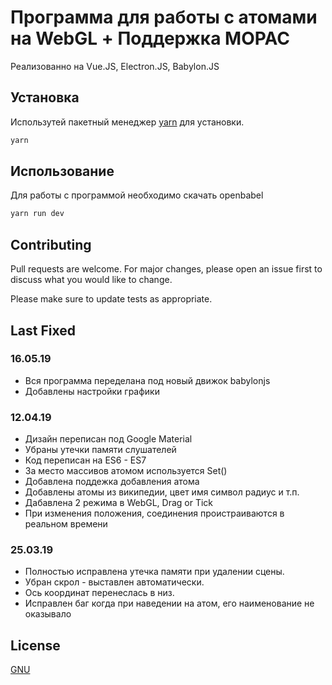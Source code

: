 # Программа для работы с атомами на WebGL + Поддержка MOPAC

Реализованно на Vue.JS, Electron.JS, Babylon.JS

## Установка

Использутей пакетный менеджер [yarn](https://yarnpkg.com/lang/en/) для установки.

```bash
yarn
```

## Использование
Для работы с программой необходимо скачать openbabel
```bash
yarn run dev
```

## Contributing
Pull requests are welcome. For major changes, please open an issue first to discuss what you would like to change.

Please make sure to update tests as appropriate.

## Last Fixed
### 16.05.19
* Вся программа переделана под новый движок babylonjs
* Добавлены настройки графики

### 12.04.19
* Дизайн переписан под Google Material
* Убраны утечки памяти слушателей
* Код переписан на ES6 - ES7
* За место массивов атомом используется Set()
* Добавлена поддежка добавления атома
* Добавлены атомы из википедии, цвет имя символ радиус и т.п.
* Дабавлена 2 режима в WebGL, Drag or Tick
* При изменения положения, соединения проистраиваются в реальном времени

### 25.03.19
* Полностью исправлена утечка памяти при удалении сцены.
* Убран скрол - выставлен автоматически.
* Ось координат перенеслась в низ.
* Исправлен баг когда при наведении на атом, его наименование не оказывало

## License
[GNU](https://choosealicense.com/licenses/lgpl-3.0/)
